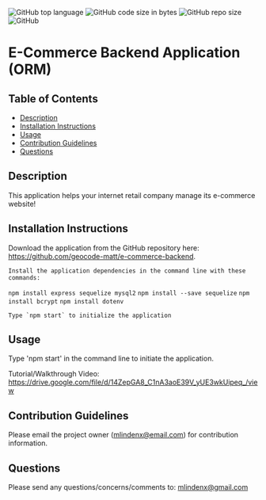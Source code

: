 ![GitHub top language](https://img.shields.io/github/languages/top/geocode-matt/e-commerce-backend)
![GitHub code size in bytes](https://img.shields.io/github/languages/code-size/geocode-matt/e-commerce-backend)
![GitHub repo size](https://img.shields.io/github/repo-size/geocode-matt/e-commerce-backend)
![GitHub](https://img.shields.io/github/license/deannapi/e-commerce-orm)

# E-Commerce Backend Application (ORM)

  ## Table of Contents
  * [Description](#description)
  * [Installation Instructions](#installation-instructions)
  * [Usage](#usage)
  * [Contribution Guidelines](#contribution-guidelines)
  * [Questions](#questions)
  
  ## Description
  This application helps your internet retail company manage its e-commerce website!

  ## Installation Instructions
  Download the application from the GitHub repository here: https://github.com/geocode-matt/e-commerce-backend.

    Install the application dependencies in the command line with these commands:
  `npm install express sequelize mysql2`
  `npm install --save sequelize`
  `npm install bcrypt`
  `npm install dotenv`

    Type `npm start` to initialize the application

  ## Usage
  Type 'npm start' in the command line to initiate the application.

  Tutorial/Walkthrough Video:
  https://drive.google.com/file/d/14ZepGA8_C1nA3aoE39V_yUE3wkUipeq_/view
      
  ## Contribution Guidelines
  Please email the project owner (mlindenx@email.com) for contribution information. 

  ## Questions
  Please send any questions/concerns/comments to: mlindenx@gmail.com